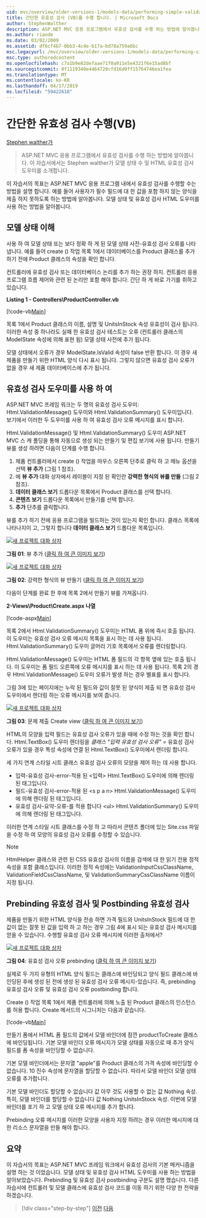 ```yaml
---
uid: mvc/overview/older-versions-1/models-data/performing-simple-validation-vb
title: 간단한 유효성 검사 (VB)를 수행 합니다. | Microsoft Docs
author: StephenWalther
description: ASP.NET MVC 응용 프로그램에서 유효성 검사를 수행 하는 방법에 알아봅니다. 이 자습서에서는 Stephen walther가 모델 상태 및 유효성 검사 HTML 도우미를 소개 하는 중...
ms.author: riande
ms.date: 03/02/2009
ms.assetid: df6cf4b7-0bb3-4c4e-b17a-bd78a759a6bc
msc.legacyurl: /mvc/overview/older-versions-1/models-data/performing-simple-validation-vb
msc.type: authoredcontent
ms.openlocfilehash: c7a1b9e82defaae71f0a911e5e4321f6e15ad8bf
ms.sourcegitcommit: 0f1119340e4464720cfd16d0ff15764746ea1fea
ms.translationtype: MT
ms.contentlocale: ko-KR
ms.lasthandoff: 04/17/2019
ms.locfileid: "59422618"
---
```

# <a name="performing-simple-validation-vb"></a>간단한 유효성 검사 수행(VB)

[Stephen walther가](https://github.com/StephenWalther)

> ASP.NET MVC 응용 프로그램에서 유효성 검사를 수행 하는 방법에 알아봅니다. 이 자습서에서는 Stephen walther가 모델 상태 수 및 HTML 유효성 검사 도우미를 소개합니다.


이 자습서의 목표는 ASP.NET MVC 응용 프로그램 내에서 유효성 검사를 수행할 수는 방법을 설명 합니다. 예를 들어 사용자가 필수 필드에 대 한 값을 포함 하지 않는 양식을 제출 하지 못하도록 하는 방법에 알아봅니다. 모델 상태 및 유효성 검사 HTML 도우미를 사용 하는 방법을 알아봅니다.

## <a name="understanding-model-state"></a>모델 상태 이해

사용 하 여 모델 상태 또는 보다 정확 하 게 된 모델 상태 사전-유효성 검사 오류를 나타냅니다. 예를 들어 create () 작업 목록 1에서 데이터베이스를 Product 클래스를 추가 하기 전에 Product 클래스의 속성을 확인 합니다.


컨트롤러에 유효성 검사 또는 데이터베이스 논리를 추가 하는 권장 하지. 컨트롤러 응용 프로그램 흐름 제어와 관련 된 논리만 포함 해야 합니다. 간단 하 게 바로 가기를 취하고 있습니다.


**Listing 1 - Controllers\ProductController.vb**

[!code-vb[Main](performing-simple-validation-vb/samples/sample1.vb)]

목록 1에서 Product 클래스의 이름, 설명 및 UnitsInStock 속성 유효성이 검사 됩니다. 이러한 속성 중 하나라도 실패 한 유효성 검사 테스트는 오류 (컨트롤러 클래스의 ModelState 속성에 의해 표현 됨) 모델 상태 사전에 추가 됩니다.

모델 상태에서 오류가 경우 ModelState.IsValid 속성이 false 반환 합니다. 이 경우 새 제품을 만들기 위한 HTML 양식 다시 표시 됩니다. 그렇지 않으면 유효성 검사 오류가 없을 경우 새 제품 데이터베이스에 추가 됩니다.

## <a name="using-the-validation-helpers"></a>유효성 검사 도우미를 사용 하 여

ASP.NET MVC 프레임 워크는 두 명의 유효성 검사 도우미: Html.ValidationMessage() 도우미와 Html.ValidationSummary() 도우미입니다. 보기에서 이러한 두 도우미를 사용 하 여 유효성 검사 오류 메시지를 표시 합니다.

Html.ValidationMessage() 및 Html.ValidationSummary() 도우미 ASP.NET MVC 스 캐 폴딩을 통해 자동으로 생성 되는 만들기 및 편집 보기에 사용 됩니다. 만들기 뷰를 생성 하려면 다음이 단계를 수행 합니다.

1. 제품 컨트롤러에서 create () 작업을 마우스 오른쪽 단추로 클릭 하 고 메뉴 옵션을 선택 **뷰 추가** (그림 1 참조).
2. 에 **뷰 추가** 대화 상자에서 레이블이 지정 된 확인란 **강력한 형식의 뷰를 만들** (그림 2 참조).
3. **데이터 클래스 보기** 드롭다운 목록에서 Product 클래스를 선택 합니다.
4. **콘텐츠 보기** 드롭다운 목록에서 만들기를 선택 합니다.
5. **추가** 단추를 클릭합니다.


뷰를 추가 하기 전에 응용 프로그램을 빌드하는 것이 있는지 확인 합니다. 클래스 목록에 나타나지이 고, 그렇지 합니다 **데이터 클래스 보기** 드롭다운 목록입니다.


[![새 프로젝트 대화 상자](performing-simple-validation-vb/_static/image1.jpg)](performing-simple-validation-vb/_static/image1.png)

**그림 01**: 뷰 추가 ([클릭 하 여 큰 이미지 보기](performing-simple-validation-vb/_static/image2.png))


[![새 프로젝트 대화 상자](performing-simple-validation-vb/_static/image2.jpg)](performing-simple-validation-vb/_static/image3.png)

**그림 02**: 강력한 형식의 뷰 만들기 ([클릭 하 여 큰 이미지 보기](performing-simple-validation-vb/_static/image4.png))


다음이 단계를 완료 한 후에 목록 2에서 만들기 뷰를 가져옵니다.

**2-Views\Product\Create.aspx 나열**

[!code-aspx[Main](performing-simple-validation-vb/samples/sample2.aspx)]

목록 2에서 Html.ValidationSummary() 도우미는 HTML 폼 위에 즉시 호출 됩니다. 이 도우미는 유효성 검사 오류 메시지 목록을 표시 하는 데 사용 됩니다. Html.ValidationSummary() 도우미 글머리 기호 목록에서 오류를 렌더링합니다.

Html.ValidationMessage() 도우미는 HTML 폼 필드의 각 항목 옆에 있는 호출 됩니다. 이 도우미는 폼 필드 오른쪽에 오류 메시지를 표시 하는 데 사용 됩니다. 목록 2의 경우 Html.ValidationMessage() 도우미 오류가 발생 하는 경우 별표를 표시 합니다.

그림 3에 있는 페이지에는 누락 된 필드와 값이 잘못 된 양식이 제출 되 면 유효성 검사 도우미에서 렌더링 하는 오류 메시지를 보여 줍니다.


[![새 프로젝트 대화 상자](performing-simple-validation-vb/_static/image3.jpg)](performing-simple-validation-vb/_static/image5.png)

**그림 03**: 문제 제출 Create view ([클릭 하 여 큰 이미지 보기](performing-simple-validation-vb/_static/image6.png))


HTML의 모양을 입력 필드는 유효성 검사 오류가 있을 때에 수정 하는 것을 확인 합니다. Html.TextBox() 도우미 렌더링을 *클래스 "입력 유효성 검사 오류" =* 유효성 검사 오류가 있을 경우 특성 속성에 연결 된 Html.TextBox() 도우미에서 렌더링 합니다.

세 가지 연계 스타일 시트 클래스 유효성 검사 오류의 모양을 제어 하는 데 사용 합니다.

- 입력-유효성 검사-error-적용 된 &lt;입력&gt; Html.TextBox() 도우미에 의해 렌더링 된 태그입니다.
- 필드-유효성 검사-error-적용 된 &lt;s p a n&gt; Html.ValidationMessage() 도우미에 의해 렌더링 된 태그입니다.
- 유효성 검사-요약-오류-를 적용 합니다 &lt;ul&gt; Html.ValidationSummary() 도우미에 의해 렌더링 된 태그입니다.

이러한 연계 스타일 시트 클래스를 수정 하 고 따라서 콘텐츠 폴더에 있는 Site.css 파일을 수정 하 여 모양의 유효성 검사 오류를 수정할 수 있습니다.

> [!NOTE] 
> 
> HtmlHelper 클래스와 관련 된 CSS 유효성 검사의 이름을 검색에 대 한 읽기 전용 정적 속성을 포함 클래스입니다. 이러한 정적 속성에는 ValidationInputCssClassName, ValidationFieldCssClassName, 및 ValidationSummaryCssClassName 이름이 지정 됩니다.


## <a name="prebinding-validation-and-postbinding-validation"></a>Prebinding 유효성 검사 및 Postbinding 유효성 검사

제품을 만들기 위한 HTML 양식을 전송 하면 가격 필드와 UnitsInStock 필드에 대 한 값이 없는 잘못 된 값을 입력 하 고 하는 경우 그림 4에 표시 되는 유효성 검사 메시지를 얻을 수 있습니다. 수행할 유효성 검사 오류 메시지에 이러한 출처에서?


[![새 프로젝트 대화 상자](performing-simple-validation-vb/_static/image4.jpg)](performing-simple-validation-vb/_static/image7.png)

**그림 04**: 유효성 검사 오류 prebinding ([클릭 하 여 큰 이미지 보기](performing-simple-validation-vb/_static/image8.png))


실제로 두 가지 유형의 HTML 양식 필드는 클래스에 바인딩되고 양식 필드 클래스에 바인딩된 후에 생성 된 전에 생성 된 유효성 검사 오류 메시지-있습니다. 즉, prebinding 유효성 검사 오류 및 유효성 검사 오류 postbinding 합니다.

Create () 작업 목록 1에서 제품 컨트롤러에 의해 노출 된 Product 클래스의 인스턴스를 허용 합니다. Create 메서드의 시그니처는 다음과 같습니다.

[!code-vb[Main](performing-simple-validation-vb/samples/sample3.vb)]

만들기 폼에서 HTML 폼 필드의 값에서 모델 바인더에 잠깐 productToCreate 클래스에 바인딩됩니다. 기본 모델 바인더 오류 메시지가 모델 상태를 자동으로 때 추가 양식 필드를 폼 속성을 바인딩할 수 없습니다.

기본 모델 바인더에서는 문자열 "apple"를 Product 클래스의 가격 속성에 바인딩할 수 없습니다. 10 진수 속성에 문자열을 할당할 수 없습니다. 따라서 모델 바인더 모델 상태 오류를 추가합니다.

기본 모델 바인더도 할당할 수 없습니다 값 아무 것도 사용할 수 없는 값 Nothing 속성. 특히, 모델 바인더를 할당할 수 없습니다 값 Nothing UnitsInStock 속성. 이번에 모델 바인더를 포기 하 고 모델 상태 오류 메시지를 추가 합니다.

Prebinding 오류 메시지를 이러한 모양을 사용자 지정 하려는 경우 이러한 메시지에 대 한 리소스 문자열을 만들 해야 합니다.

## <a name="summary"></a>요약

이 자습서의 목표는 ASP.NET MVC 프레임 워크에서 유효성 검사의 기본 메커니즘을 설명 하는 것 이었습니다. 모델 상태 및 유효성 검사 HTML 도우미를 사용 하는 방법을 알아보았습니다. Prebinding 및 유효성 검사 postbinding 구분도 설명 했습니다. 다른 자습서에 컨트롤러 및 모델 클래스에 유효성 검사 코드를 이동 하기 위한 다양 한 전략을 하겠습니다.

> [!div class="step-by-step"]
> [이전](displaying-a-table-of-database-data-vb.md)
> [다음](validating-with-the-idataerrorinfo-interface-vb.md)
